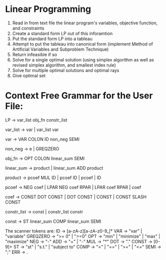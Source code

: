 # Linear Programming

1. Read in from text file the linear program's variables, objective function, and constraints
2. Create a standard form LP out of this inforamtion
3. Put the standard form LP into a tableau
4. Attempt to put the tableau into canonical form (implement Method of Artificial Variables and Subproblem Technique)
5. Return infeasible if so
6. Solve for a single optimal solution (using simplex algorithm as well as revised simplex algorithm, and smallest index rule)
7. Solve for multiple optimal solutions and optimal rays
8. Give optimal set

# Context Free Grammar for the User File:

LP -> var_list obj_fn constr_list

var_list -> var
          | var_list var
          
var -> VAR COLON ID non_neg SEMI

non_neg -> e
         | GREQZERO

obj_fn -> OPT COLON linear_sum SEMI

linear_sum -> product
            | linear_sum ADD product

product -> pcoef MUL ID
         | pcoef ID
         | pcoef
         | ID

pcoef -> NEG coef
       | LPAR NEG coef RPAR
       | LPAR coef RPAR
       | coef

coef -> CONST DOT CONST
      | DOT CONST
      | CONST
      | CONST SLASH CONST

constr_list -> const
             | constr_list constr

const -> ST linear_sum COMP linear_sum SEMI

The scanner tokens are:
ID -> [a-zA-z][a-zA-z0-9_]*
VAR -> "var" | "variable"
GREQZERO -> ">= 0" | ">=0"
OPT -> "min" | "minimize" | "max" | "maximize"
NEG -> "-"
ADD -> "+" | "-"
MUL -> "*"
DOT -> "."
CONST -> [0-9]+
ST -> "st" | "s.t." | "subject to"
COMP -> "=" | "==" | ">=" | "<="
SEMI -> ";"
ERR -> .
